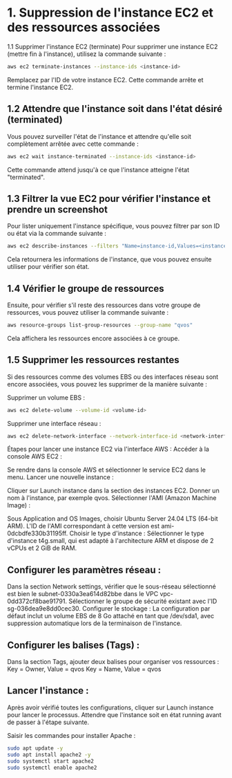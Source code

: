 # 1. Suppression de l'instance EC2 et des ressources associées
1.1 Supprimer l'instance EC2 (terminate)
Pour supprimer une instance EC2 (mettre fin à l'instance), utilisez la commande suivante :

```bash
aws ec2 terminate-instances --instance-ids <instance-id>
```
Remplacez <instance-id> par l'ID de votre instance EC2. Cette commande arrête et termine l'instance EC2.

## 1.2 Attendre que l'instance soit dans l'état désiré (terminated)
Vous pouvez surveiller l'état de l'instance et attendre qu'elle soit complètement arrêtée avec cette commande :

```bash
aws ec2 wait instance-terminated --instance-ids <instance-id>
```
Cette commande attend jusqu'à ce que l'instance atteigne l'état "terminated".

## 1.3 Filtrer la vue EC2 pour vérifier l'instance et prendre un screenshot
Pour lister uniquement l'instance spécifique, vous pouvez filtrer par son ID ou état via la commande suivante :

```bash
aws ec2 describe-instances --filters "Name=instance-id,Values=<instance-id>"
```
Cela retournera les informations de l'instance, que vous pouvez ensuite utiliser pour vérifier son état.

## 1.4 Vérifier le groupe de ressources
Ensuite, pour vérifier s'il reste des ressources dans votre groupe de ressources, vous pouvez utiliser la commande suivante :

```bash
aws resource-groups list-group-resources --group-name "qvos"
```
Cela affichera les ressources encore associées à ce groupe.

## 1.5 Supprimer les ressources restantes
Si des ressources comme des volumes EBS ou des interfaces réseau sont encore associées, vous pouvez les supprimer de la manière suivante :

Supprimer un volume EBS :
```bash
aws ec2 delete-volume --volume-id <volume-id>
```
Supprimer une interface réseau :
```bash
aws ec2 delete-network-interface --network-interface-id <network-interface-id>
```

Étapes pour lancer une instance EC2 via l'interface AWS :
Accéder à la console AWS EC2 :

Se rendre dans la console AWS et sélectionner le service EC2 dans le menu.
Lancer une nouvelle instance :

Cliquer sur Launch instance dans la section des instances EC2.
Donner un nom à l'instance, par exemple qvos.
Sélectionner l'AMI (Amazon Machine Image) :

Sous Application and OS Images, choisir Ubuntu Server 24.04 LTS (64-bit ARM).
L'ID de l'AMI correspondant à cette version est ami-0dcbdfe330b31195ff.
Choisir le type d'instance :
Sélectionner le type d'instance t4g.small, qui est adapté à l'architecture ARM et dispose de 2 vCPUs et 2 GiB de RAM.

## Configurer les paramètres réseau :

Dans la section Network settings, vérifier que le sous-réseau sélectionné est bien le subnet-0330a3ea614d82bbe dans le VPC vpc-0dd372cf8bae91791.
Sélectionner le groupe de sécurité existant avec l'ID sg-036dea9e8dd0cec30.
Configurer le stockage :
La configuration par défaut inclut un volume EBS de 8 Go attaché en tant que /dev/sda1, avec suppression automatique lors de la terminaison de l'instance.

## Configurer les balises (Tags) :
Dans la section Tags, ajouter deux balises pour organiser vos ressources :
Key = Owner, Value = qvos
Key = Name, Value = qvos

## Lancer l'instance :
Après avoir vérifié toutes les configurations, cliquer sur Launch instance pour lancer le processus.
Attendre que l'instance soit en état running avant de passer à l'étape suivante.

Saisir les commandes pour installer Apache :
```bash
sudo apt update -y
sudo apt install apache2 -y
sudo systemctl start apache2
sudo systemctl enable apache2
```





